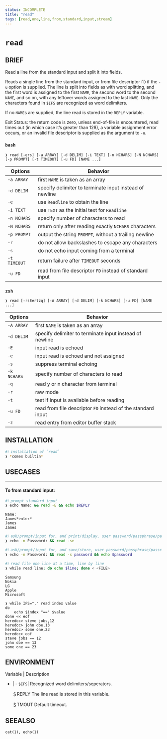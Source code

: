 ```yaml
---
status: INCOMPLETE
title: "read"
tags: [read,one,line,from,standard,input,stream]
---
```


# `read`

## BRIEF

Read a line from the standard input and split it into fields.

Reads a single line from the standard input, or from file descriptor `FD` if the `-u` option is supplied. The line is split into fields as with word splitting, and the first word is assigned to the first `NAME`, the second word to the second `NAME`, and so on, with any leftover words assigned to the last `NAME`. Only the characters found in `$IFS` are recognized as word delimiters.

If no `NAME`s are supplied, the line read is stored in the `REPLY` variable.

Exit Status: the return code is zero, unless end-of-file is encountered, read times out (in which case it’s greater than 128), a variable assignment error occurs, or an invalid file descriptor is supplied as the argument to `-u`.

### `bash`

    ❯ read [-ers] [-a ARRAY] [-d DELIM] [-i TEXT] [-n NCHARS] [-N NCHARS] [-p PROMPT] [-t TIMEOUT] [-u FD] [NAME ...]

| Options      |  Behavior
| ------------ | --------
| `-a ARRAY`   | first `NAME` is taken as an array
| `-d DELIM`   | specify delimiter to terminate input instead of newline
| `-e`         | use `Readline` to obtain the line
| `-i TEXT`    | use `TEXT` as the initial text for `Readline`
| `-n NCHARS`  | specify number of characters to read
| `-N NCHARS`  | return only after reading exactly `NCHARS` characters
| `-p PROMPT`  | output the string `PROMPT`, without a trailing newline
| `-r`         | do not allow backslashes to escape any characters
| `-s`         | do not echo input coming from a terminal
| `-t TIMEOUT` | return failure after `TIMEOUT` seconds
| `-u FD`      | read from file descriptor `FD` instead of standard input

### `zsh`

    ❯ read [-rsEertzq] [-A ARRAY] [-d DELIM] [-k NCHARS] [-u FD] [NAME ...]

| Options     | Behavior
| ----------- | --------
| `-A ARRAY`  | first `NAME` is taken as an array
| `-d DELIM`  | specify delimiter to terminate input instead of newline
| `-E`        | input read is echoed
| `-e`        | input read is echoed and not assigned
| `-s`        | suppress terminal echoing
| `-k NCHARS` | specify number of characters to read
| `-q`        | read y or n character from terminal
| `-r`        | raw mode
| `-t`        | test if input is available before reading
| `-u FD`     | read from file descriptor `FD` instead of the standard input
| `-z`        | read entry from editor buffer stack

## INSTALLATION


```bash
#ℹ︎ installation of `read`
❯ *comes builtin*
```


## USECASES

----
#### To from standard input:


```bash
#ℹ︎ prompt standard input
❯ echo Name: && read -E && echo $REPLY
```

    Name:
    James*enter*
    James
    James


```bash
#ℹ︎ ask/prompt/input for, and print/display, user password/passphrase/passcode
❯ echo -n Password: && read -se
```



```bash
#ℹ︎ ask/prompt/input for, and save/store, user password/passphrase/passcode
❯ echo -n Password: && read -s password && echo $password
```



```bash
#ℹ︎ read file one line at a time, line by line
❯ while read line; do echo $line; done < <FILE>
```

    Samsung
    Nokia
    LG
    Apple
    Microsoft

    ❯ while IFS="," read index value
    do
        echo $index "==" $value
    done << eof
    heredoc> steve jobs,12
    heredoc> john doe,13
    heredoc> some one,23
    heredoc> eof
    steve jobs == 12
    john doe == 13
    some one == 23


## ENVIRONMENT

Variable | Description
- | -
`$IFS`| Recognized word delimiters/seperators.

    ＄REPLY
       The line read is stored in this variable.

    ＄TMOUT
       Default timeout.

## SEEALSO

    cat(1), echo(1)

